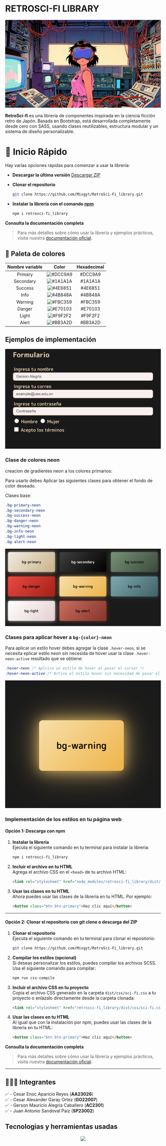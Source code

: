 # RETROSCI-FI LIBRARY

![Tematica](./img/Retro.webp)

 **RetroSci-fi** es una librería de componentes inspirada en la ciencia ficción retro de Japón. Basada en Bootstrap, está desarrollada completamente desde cero con SASS, usando clases reutilizables, estructura modular y un sistema de diseño personalizable.

 <!-- ![Tematica](./img/tematica.png) -->
# 🚀 Inicio Rápido

Hay varias opciones rápidas para comenzar a usar la librería:
- **Descargar la última versión**  [Descargar ZIP](https://github.com/Mixgyt/RetroSci-Fi_library/archive/refs/heads/master.zip)

- **Clonar el repositorio**  
    ```bash
    git clone https://github.com/Mixgyt/RetroSci-Fi_library.git
    ```

- **Instalar la librería con el comando [npm](https://www.npmjs.com/package/retrosci-fi_library)**  
    ```bash
    npm i retrosci-fi_library
    ```
 **Consulta la documentación completa**  
> Para más detalles sobre cómo usar la librería y ejemplos prácticos, visita nuestra [documentación oficial](#).

## 🎨 Paleta de colores

<div align="center">
  <table>
    <thead>
      <tr>
        <th style="text-align:center;">Nombre variable</th>
        <th style="text-align:center;">Color</th>
        <th style="text-align:center;">Hexadecimal</th>
      </tr>
    </thead>
    <tbody>
      <tr>
        <td style="text-align:center;">Primary</td>
        <td style="text-align:center;"><img src="https://dummyimage.com/100x30/DCC9A9/000000.png&text=+" alt="#DCC9A9"></td>
        <td style="text-align:center;">#DCC9A9</td>
      </tr>
      <tr>
        <td style="text-align:center;">Secondary</td>
        <td style="text-align:center;"><img src="https://dummyimage.com/100x30/1A1A1A/ffffff.png&text=+" alt="#1A1A1A"></td>
        <td style="text-align:center;">#1A1A1A</td>
      </tr>
      <tr>
        <td style="text-align:center;">Success</td>
        <td style="text-align:center;"><img src="https://dummyimage.com/100x30/4E6851/ffffff.png&text=+" alt="#4E6851"></td>
        <td style="text-align:center;">#4E6851</td>
      </tr>
      <tr>
        <td style="text-align:center;">Info</td>
        <td style="text-align:center;"><img src="https://dummyimage.com/100x30/4B848A/ffffff.png&text=+" alt="#4B848A"></td>
        <td style="text-align:center;">#4B848A</td>
      </tr>
      <tr>
        <td style="text-align:center;">Warning</td>
        <td style="text-align:center;"><img src="https://dummyimage.com/100x30/FBC359/000000.png&text=+" alt="#FBC359"></td>
        <td style="text-align:center;">#FBC359</td>
      </tr>
      <tr>
        <td style="text-align:center;">Danger</td>
        <td style="text-align:center;"><img src="https://dummyimage.com/100x30/E70103/ffffff.png&text=+" alt="#E70103"></td>
        <td style="text-align:center;">#E70103</td>
      </tr>
      <tr>
        <td style="text-align:center;">Light</td>
        <td style="text-align:center;"><img src="https://dummyimage.com/100x30/F9F2F2/000000.png&text=+" alt="#F9F2F2"></td>
        <td style="text-align:center;">#F9F2F2</td>
      </tr>
      <tr>
        <td style="text-align:center;">Alert</td>
        <td style="text-align:center;"><img src="https://dummyimage.com/100x30/BB3A2D/ffffff.png&text=+" alt="#BB3A2D"></td>
        <td style="text-align:center;">#BB3A2D</td>
      </tr>
    </tbody>
  </table>
</div>


## Ejemplos de implementación 

<div align="center">
  <img src="./img//form/formulario.png" alt="Formulario">
</div>

### Clase de colores neon 
creacion de gradientes neon a los colores primarios:

Para usarlo debes Aplicar las siguientes clases para obtener el fondo de color deseado.

Clases base:

```css 
.bg-primary-neon
.bg-secondary-neon
.bg-success-neon
.bg-danger-neon
.bg-warning-neon
.bg-info-neon
.bg-light-neon
.bg-alert-neon
```

![Imagen de los colores neon](./img/backgrounds/bg-color-neon.png)

### Clases para aplicar hover a `bg-{color}-neon`

Para aplicar un estilo hover debes agregar la clase `.hover-neon`, si se necesita eplicar estilo neon sin necesida de hover usar la clase `.hover-neon-active` resultado que se obtiene:

```css 
.hover-neon /* Aplcica un estilo de hover al pasar el cursor */
.hover-neon-active /* Activa el estilo hover sin necesidad de pasar el cursor*/
```

![Imagen de los colores neon](./img/backgrounds/hover-neon.png)


### Implementación de los estilos en tu página web

#### Opción 1: Descarga con **npm**

1. **Instalar la librería**  
   Ejecuta el siguiente comando en tu terminal para instalar la librería:
   ```bash
   npm i retrosci-fi_library
   ```

2. **Incluir el archivo en tu HTML**  
   Agrega el archivo CSS en el `<head>` de tu archivo HTML:
   ```html
   <link rel="stylesheet" href="node_modules/retrosci-fi_library/dist/css/sci-fi.css">
   ```

3. **Usar las clases en tu HTML**  
   Ahora puedes usar las clases de la librería en tu HTML. Por ejemplo:
   ```html
   <button class="btn btn-primary">Haz clic aquí</button>
   ```

---

#### Opción 2: Clonar el repositorio con **git clone** o descarga del ZIP

1. **Clonar el repositorio**  
   Ejecuta el siguiente comando en tu terminal para clonar el repositorio:
   ```bash
   git clone https://github.com/Mixgyt/RetroSci-Fi_library.git
   ```

2. **Compilar los estilos (opcional)**  
   Si deseas personalizar los estilos, puedes compilar los archivos SCSS. Usa el siguiente comando para compilar:
   ```bash
   npm run css-compile
   ```

3. **Incluir el archivo CSS en tu proyecto**  
   Copia el archivo CSS generado en la carpeta `dist/css/sci-fi.css` a tu proyecto o enlázalo directamente desde la carpeta clonada:
   ```html
   <link rel="stylesheet" href="retrosci-fi_library/dist/css/sci-fi.css">
   ```

4. **Usar las clases en tu HTML**  
   Al igual que con la instalación por npm, puedes usar las clases de la librería en tu HTML:
   ```html
   <button class="btn btn-primary">Haz clic aquí</button>
   ```
 **Consulta la documentación completa**  
> Para más detalles sobre cómo usar la librería y ejemplos prácticos, visita nuestra [documentación oficial](#).
---
## 👨🏻‍💻 Integrantes

✅ - Cesar Enoc Aparicio Reyes (**AA23026**) <br>
✅ - Cesar Alexander Garay Ortez (**GO22007**) <br>
✅ - Gerson Mauricio Alegria Caballero (**AC2301**) <br>
✅ - Juan Antonio Sandoval Paiz (**SP23002**) <br>

## Tecnologias y herramientas usadas

<div align="center">
    <img src="https://skillicons.dev/icons?i=sass,css,javascript,html,nodejs,vscode,git,github" /><br>
</div>
